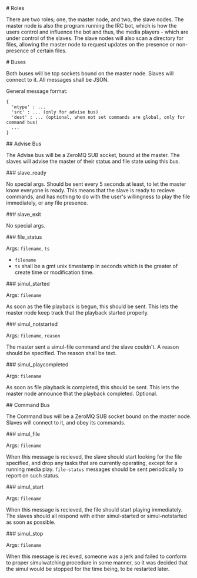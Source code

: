 <A name="toc1-0" title="Roles" />
# Roles

There are two roles; one, the master node, and two, the slave nodes.  The master node is also the program running the IRC bot, which is how the users control and influence the bot and thus, the media players - which are under control of the slaves.  The slave nodes will also scan a directory for files, allowing the master node to request updates on the presence or non-presence of certain files.

<A name="toc1-5" title="Buses" />
# Buses

Both buses will be tcp sockets bound on the master node.  Slaves will connect to it.  All messages shall be JSON.

General message format:

    {
      'mtype' : ...
      'src' : ... (only for advise bus)
      'dest' : ... (optional, when not set commands are global, only for command bus)
      ...
    }

<A name="toc2-19" title="Advise Bus" />
## Advise Bus

The Advise bus will be a ZeroMQ SUB socket, bound at the master.  The slaves will advise the master of their status and file state using this bus.

<A name="toc3-24" title="slave_ready" />
### slave_ready

No special args.  Should be sent every 5 seconds at least, to let the master know everyone is ready.  This means that the slave is ready to recieve commands, and has nothing to do with the user's willingness to play the file immediately, or any file presence.

<A name="toc3-29" title="slave_exit" />
### slave_exit

No special args.

<A name="toc3-34" title="file_status" />
### file_status

Args: `filename`, `ts`

* `filename`
* `ts` shall be a gmt unix timestamp in seconds which is the greater of create time or modification time.

<A name="toc3-42" title="simul_started" />
### simul_started

Args: `filename`

As soon as the file playback is begun, this should be sent.  This lets the master node keep track that the playback started properly.

<A name="toc3-49" title="simul_notstarted" />
### simul_notstarted

Args: `filename`, `reason`

The master sent a simul-file command and the slave couldn't.  A reason should be specified.  The reason shall be text.

<A name="toc3-56" title="simul_playcompleted" />
### simul_playcompleted

Args: `filename`

As soon as file playback is completed, this should be sent.  This lets the master node announce that the playback completed.  Optional.

<A name="toc2-63" title="Command Bus" />
## Command Bus

The Command bus will be a ZeroMQ SUB socket bound on the master node.  Slaves will connect to it, and obey its commands.

<A name="toc3-68" title="simul_file" />
### simul_file

Args: `filename`

When this message is recieved, the slave should start looking for the file specified, and drop any tasks that are currently operating, except for a running media play.  `file-status` messages should be sent periodically to report on such status.

<A name="toc3-75" title="simul_start" />
### simul_start

Args: `filename`

When this message is recieved, the file should start playing immediately.  The slaves should all respond with either simul-started or simul-notstarted as soon as possible.

<A name="toc3-82" title="simul_stop" />
### simul_stop

Args: `filename`

When this message is recieved, someone was a jerk and failed to conform to proper simulwatching procedure in some manner, so it was decided that the simul would be stopped for the time being, to be restarted later.
